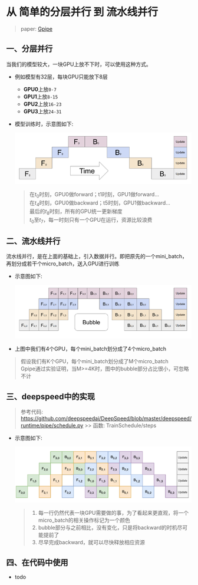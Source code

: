 # 从 简单的分层并行 到 流水线并行

> paper: [Gpipe](https://arxiv.org/abs/1811.06965v5)

## 一、分层并行

当我们的模型较大，一块GPU上放不下时，可以使用这种方式。
- 例如模型有32层，每块GPU只能放下8层
    - **GPU0**上放`0-7`
    - **GPU1**上放`8-15`
    - **GPU2**上放`16-23`
    - **GPU3**上放`24-31`

- 模型训练时，示意图如下:

    ![simple.png](../jpgs/simple.png)

    > 在$t_0$时刻，GPU0做forward；t1时刻，GPU1做forward...  
    > 在$t_4$时刻，GPU0做backward；t5时刻，GPU1做backward...  
    > 最后的$t_8$时刻，所有的GPU统一更新梯度  
    > $t_0$至$t_7$，每一时刻只有一个GPU在运行，资源比较浪费

## 二、流水线并行
流水线并行，是在上面的基础上，引入数据并行。即把原先的一个mini_batch，再划分成若干个micro_batch，送入GPU进行训练

- 示意图如下:

    ![Gpipe.png](../jpgs/Gpipe.png)

- 上图中我们有4个GPU，每个mini_batch划分成了4个micro_batch
> 假设我们有K个GPU，每个mini_batch划分成了M个micro_batch  
> Gpipe通过实验证明，当M>=4K时，图中的bubble部分占比很小，可忽略不计

## 三、deepspeed中的实现
> 参考代码: https://github.com/deepspeedai/DeepSpeed/blob/master/deepspeed/runtime/pipe/schedule.py
    >> 函数: TrainSchedule/steps

- 示意图如下:

    ![PipeSchedule.png](../jpgs/PipeSchedule.png)

    > 1. 每一行仍然代表一块GPU需要做的事，为了看起来更直观，将一个micro_batch的相关操作标记为一个颜色
    > 2. bubble部分与之前相比，没有变化，只是将backward的时机尽可能提前了
    > 3. 尽早完成backward，就可以尽快释放相应资源

## 四、在代码中使用
- todo